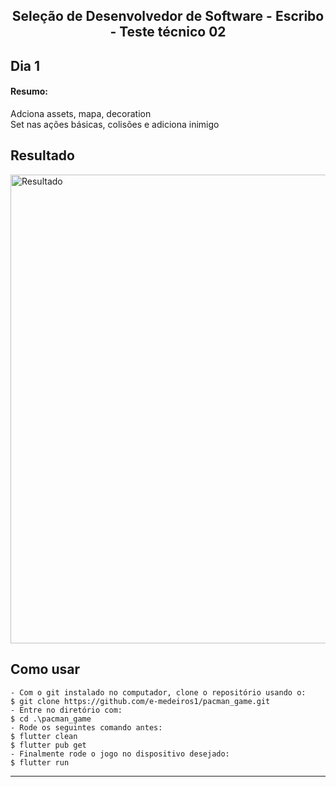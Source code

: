 <h2 align="center"> Seleção de Desenvolvedor de Software - Escribo - Teste técnico 02 </h2>  
<h2> Dia 1 </h2>
<p >
  <h4>Resumo:</h4>
  Adciona assets, mapa, decoration</br>  
  Set nas ações básicas, colisões e adiciona inimigo</br>
</p>  

<h2> Resultado </h2>  

<p>
      <img src="https://user-images.githubusercontent.com/73318684/187816611-3576ec3d-6dc5-4621-841d-ec7966adc49d.png" width="750" alt="Resultado"/>
</p>  




<h2> Como usar </h2>

   ```
   - Com o git instalado no computador, clone o repositório usando o:
   $ git clone https://github.com/e-medeiros1/pacman_game.git 
   - Entre no diretório com:
   $ cd .\pacman_game
   - Rode os seguintes comando antes: 
   $ flutter clean  
   $ flutter pub get  
   - Finalmente rode o jogo no dispositivo desejado:
   $ flutter run  
   ```

   ---  

  
